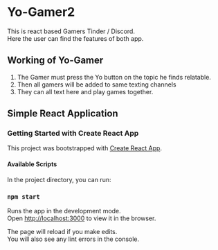 # Yo-Gamer2

This is react based Gamers Tinder / Discord. \
Here the user can find the features of both app.

## Working of Yo-Gamer

1. The Gamer must press the Yo button on the topic he finds relatable.
2. Then all gamers will be added to same texting channels
3. They can all text here and play games together.

## Simple React Application

### Getting Started with Create React App

This project was bootstrapped with [Create React App](https://github.com/facebook/create-react-app).

#### Available Scripts

In the project directory, you can run:

### `npm start`

Runs the app in the development mode.\
Open [http://localhost:3000](http://localhost:3000) to view it in the browser.

The page will reload if you make edits.\
You will also see any lint errors in the console.
